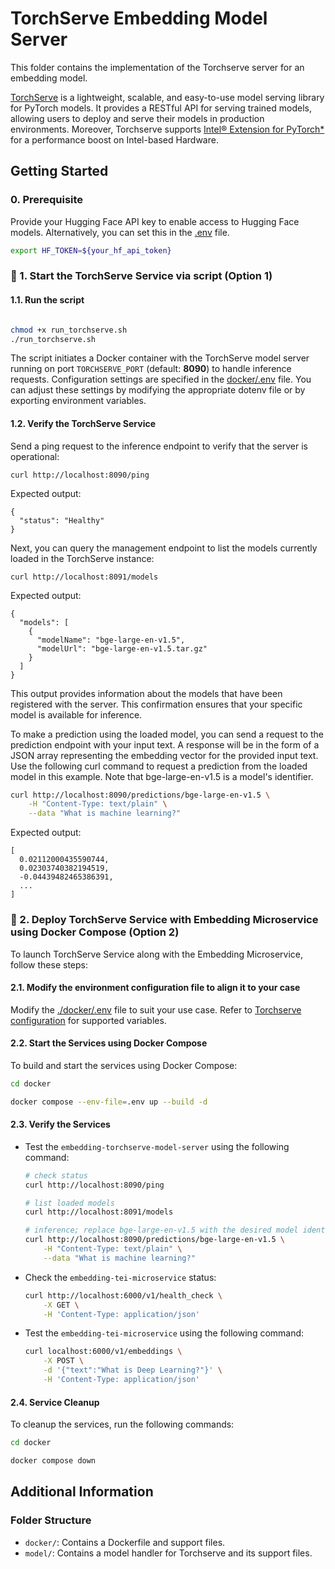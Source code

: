 # TorchServe Embedding Model Server

This folder contains the implementation of the Torchserve server for an embedding model.

[TorchServe](https://pytorch.org/serve/) is a lightweight, scalable, and easy-to-use model serving library for PyTorch models. It provides a RESTful API for serving trained models, allowing users to deploy and serve their models in production environments. Moreover, Torchserve supports [Intel® Extension for PyTorch*](https://github.com/intel/intel-extension-for-pytorch) for a performance boost on Intel-based Hardware.

## Getting Started

### 0. Prerequisite
Provide your Hugging Face API key to enable access to Hugging Face models. Alternatively, you can set this in the [.env](docker/.env) file.

```bash
export HF_TOKEN=${your_hf_api_token}
```

### 🚀 1. Start the TorchServe Service via script (Option 1)

#### 1.1. Run the script

```bash

chmod +x run_torchserve.sh
./run_torchserve.sh
```

The script initiates a Docker container with the TorchServe model server running on port `TORCHSERVE_PORT` (default: **8090**) to handle inference requests. Configuration settings are specified in the [docker/.env](docker/.env) file. You can adjust these settings by modifying the appropriate dotenv file or by exporting environment variables.

#### 1.2. Verify the TorchServe Service

Send a ping request to the inference endpoint to verify that the server is operational:
```
curl http://localhost:8090/ping
```

Expected output:
```
{
  "status": "Healthy"
}
```

Next, you can query the management endpoint to list the models currently loaded in the TorchServe instance:

```
curl http://localhost:8091/models
```

Expected output:
```
{
  "models": [
    {
      "modelName": "bge-large-en-v1.5",
      "modelUrl": "bge-large-en-v1.5.tar.gz"
    }
  ]
}
```

This output provides information about the models that have been registered with the server. This confirmation ensures that your specific model is available for inference.

To make a prediction using the loaded model, you can send a request to the prediction endpoint with your input text. A response will be in the form of a JSON array representing the embedding vector for the provided input text. Use the following curl command to request a prediction from the loaded model in this example. Note that bge-large-en-v1.5 is a model's identifier.

```bash
curl http://localhost:8090/predictions/bge-large-en-v1.5 \
    -H "Content-Type: text/plain" \
    --data "What is machine learning?"
```
Expected output:

```
[
  0.02112000435590744,
  0.02303740382194519,
  -0.04439482465386391,
  ...
]
```

### 🚀 2. Deploy TorchServe Service with Embedding Microservice using Docker Compose (Option 2)

To launch TorchServe Service along with the Embedding Microservice, follow these steps:


#### 2.1. Modify the environment configuration file to align it to your case

Modify the [./docker/.env](./docker/.env) file to suit your use case. Refer to [Torchserve configuration](https://pytorch.org/serve/configuration.html) for supported variables.

#### 2.2. Start the Services using Docker Compose

To build and start the services using Docker Compose:

```bash
cd docker

docker compose --env-file=.env up --build -d
```

#### 2.3. Verify the Services

- Test the `embedding-torchserve-model-server` using the following command:
    ```bash
    # check status
    curl http://localhost:8090/ping

    # list loaded models
    curl http://localhost:8091/models

    # inference; replace bge-large-en-v1.5 with the desired model identifier from the loaded models
    curl http://localhost:8090/predictions/bge-large-en-v1.5 \
        -H "Content-Type: text/plain" \
        --data "What is machine learning?"
    ```

- Check the `embedding-tei-microservice` status:
    ```bash
    curl http://localhost:6000/v1/health_check \
        -X GET \
        -H 'Content-Type: application/json'
    ```

- Test the `embedding-tei-microservice` using the following command:
    ```bash
    curl localhost:6000/v1/embeddings \
        -X POST \
        -d '{"text":"What is Deep Learning?"}' \
        -H 'Content-Type: application/json'
    ```


#### 2.4. Service Cleanup

To cleanup the services, run the following commands:

```bash
cd docker

docker compose down
```


## Additional Information
### Folder Structure

- `docker/`: Contains a Dockerfile and support files.
- `model/`: Contains a model handler for Torchserve and its support files.
